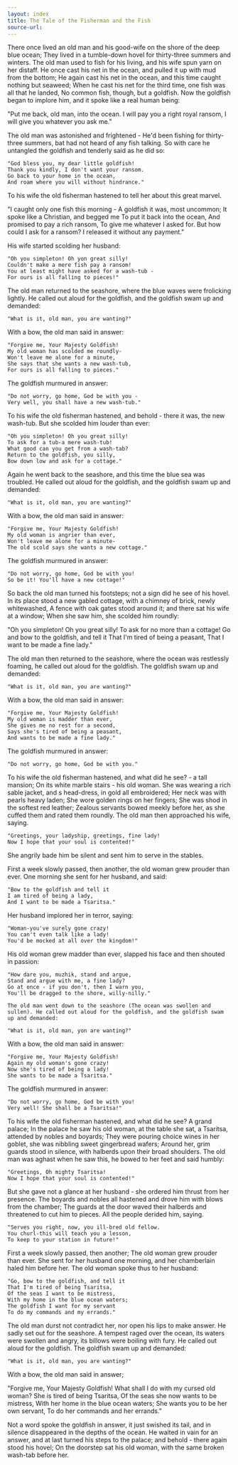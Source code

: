 ```yaml
---
layout: index
title: The Tale of the Fisherman and the Fish
source-url: 
---
```


There once lived an old man and his good-wife on the shore of the deep blue ocean; They lived in a tumble-down hovel for thirty-three summers and winters. The old man used to fish for his living, and his wife spun yarn on her distaff. He once cast his net in the ocean, and pulled it up with mud from the bottom; He again cast his net in the ocean, and this time caught nothing but seaweed; When he cast his net for the third time, one fish was all that he landed, No common fish, though, but a goldfish. Now the goldfish began to implore him, and it spoke like a real human being:

"Put me back, old man, into the ocean. 
	I will pay you a right royal ransom,
	I will give you whatever you ask me."

The old man was astonished and frightened - He'd been fishing for thirty-three summers, bat had not heard of any fish talking. So with care he untangled the goldfish and tenderly said as he did so:

	"God bless you, my dear little goldfish!
	Thank you kindly, I don't want your ransom.
	Go back to your home in the ocean,
	And roam where you will without hindrance."

To his wife the old fisherman hastened to tell her about this great marvel.

"I caught only one fish this morning -
	A goldfish it was, most uncommon;
	It spoke like a Christian, and begged me
	To put it back into the ocean,
	And promised to pay a rich ransom,
	To give me whatever I asked for.
	But how could I ask for a ransom?
	I released it without any payment."

His wife started scolding her husband:

	"Oh you simpleton! Oh yon great silly!
	Couldn't make a mere fish pay a ransom!
	You at least might have asked for a wash-tub -
	For ours is all falling to pieces!"

The old man returned to the seashore, where the blue waves were frolicking lightly. He called out aloud for the goldfish, and the goldfish swam up and demanded:

	"What is it, old man, you are wanting?"

With a bow, the old man said in answer:

	"Forgive me, Your Majesty Goldfish!
	My old woman has scolded me roundly-
	Won't leave me alone for a minute,
	She says that she wants a new wash-tub,
	For ours is all falling to pieces."

The goldfish murmured in answer:

	"Do not worry, go home, God be with you -
	Very well, you shall have a new wash-tub."

To his wife the old fisherman hastened, and behold - there it was, the new wash-tub. But she scolded him louder than ever:

	"Oh you simpleton! Oh you great silly!
	To ask for a tub-a mere wash-tub!
	What good can you get from a wash-tab?
	Return to the goldfish, you silly,
	Bow down low and ask for a cottage."

Again he went back to the seashore, and this time the blue sea was troubled. He called out aloud for the goldfish, and the goldfish swam up and demanded:

	"What is it, old man, you are wanting?"

With a bow, the old man said in answer:

	"Forgive me, Your Majesty Goldfish!
	My old woman is angrier than ever,
	Won't leave me alone for a minute-
	The old scold says she wants a new cottage."

The goldfish murmured in answer:

	"Do not worry, go home, God be with you!
	So be it! You'll have a new cottage!"

So back the old man turned his footsteps; not a sign did he see of his hovel. In its place stood a new gabled cottage, with a chimney of brick, newly whitewashed, A fence with oak gates stood around it; and there sat his wife at a window; When she saw him, she scolded him roundly:

"Oh you simpleton! Oh you great silly!
	To ask for no more than a cottage!
	Go and bow to the goldfish, and tell it
	That I'm tired of being a peasant,
	That I want to be made a fine lady."

The old man then returned to the seashore, where the ocean was restlessly foaming, he called out aloud for the goldfish. The goldfish swam up and demanded:

	"What is it, old man, you are wanting?"

With a bow, the old man said in answer:

	"Forgive me, Your Majesty Goldfish!
	My old woman is madder than ever,
	She gives me no rest for a second,
	Says she's tired of being a peasant,
	And wants to be made a fine lady."

The goldfish murmured in answer:

	"Do not worry, go home, God be with you."

To his wife the old fisherman hastened, and what did he see? - a tall mansion; On its white marble stairs - his old woman. She was wearing a rich sable jacket, and s head-dress, in gold all embroidered; Her neck was with pearls heavy laden; She wore golden rings on her fingers; She was shod in the softest red leather; Zealous servants bowed meekly before her, as she cuffed them and rated them roundly. The old man then approached his wife, saying.

	"Greetings, your ladyship, greetings, fine lady!
	Now I hope that your soul is contented!"

She angrily bade him be silent and sent him to serve in the stables.

First a week slowly passed, then another, the old woman grew prouder than ever. One morning she sent for her husband, and said:

	"Bow to the goldfish and tell it
	I am tired of being a lady,
	And I want to be made a Tsaritsa."

Her husband implored her in terror, saying:

	"Woman-you've surely gone crazy!
	You can't even talk like a lady!
	You'd be mocked at all over the kingdom!"

His old woman grew madder than ever, slapped his face and then shouted in passion:

	"How dare you, muzhik, stand and argue,
	Stand and argue with me, a fine lady?
	Go at once - if you don't, then I warn you,
	You'll be dragged to the shore, willy-nilly."

    The old man went down to the seashore (The ocean was swollen and sullen). He called out aloud for the goldfish, and the goldfish swam up and demanded:

	"What is it, old man, yon are wanting?"
With a bow, the old man said in answer:

	"Forgive me, Your Majesty Goldfish!
	Again my old woman's gone crazy!
	Now she's tired of being a lady!
	She wants to be made a Tsaritsa."

The goldfish murmured in answer:

	"Do not worry, go home, God be with you!
	Very well! She shall be a Tsaritsa!"

To his wife the old fisherman hastened, and what did he see? A grand palace; In the palace he saw his old woman, at the table she sat, a Tsaritsa, attended by nobles and boyards; They were pouring choice wines in her goblet, she was nibbling sweet gingerbread wafers; Around her, grim guards stood in silence, with halberds upon their broad shoulders. The old man was aghast when he saw this, he bowed to her feet and said humbly:

	"Greetings, Oh mighty Tsaritsa!
	Now I hope that your soul is contented!"

But she gave not a glance at her husband - she ordered him thrust from her presence. The boyards and nobles all hastened and drove him with blows from the chamber; The guards at the door waved their halberds and threatened to cut him to pieces. All the people derided him, saying.

	"Serves you right, now, you ill-bred old fellow.
	You churl-this will teach you a lesson,
	To keep to your station in future!"

First a week slowly passed, then another; The old woman grew prouder than ever. She sent for her husband one morning, and her chamberlain haled him before her. The old woman spoke thus to her husband:

	"Go, bow to the goldfish, and tell it
	That I'm tired of being Tsaritsa,
	Of the seas I want to be mistress,
	With my home in the blue ocean waters;
	The goldfish I want for my servant
	To do my commands and my errands."

The old man durst not contradict her, nor open his lips to make answer. He sadly set out for the seashore. A tempest raged over the ocean, its waters were swollen and angry, its billows were boiling with fury. He called out aloud for the goldfish. The goldfish swam up and demanded:

	"What is it, old man, you are wanting?"

With a bow, the old man said in answer;

"Forgive me, Your Majesty Goldfish!
	What shall I do with my cursed old woman?
	She is tired of being Tsaritsa,
	Of the seas she now wants to be mistress,
	With her home in the blue ocean waters;
	She wants you to be her own servant,
	To do her commands and her errands."
    
Not a word spoke the goldfish in answer, it just swished its tail, and in silence disappeared in the depths of the ocean. He waited in vain for an answer, and at last turned his steps to the palace; and behold - there again stood his hovel; On the doorstep sat his old woman, with the same broken wash-tab before her.


